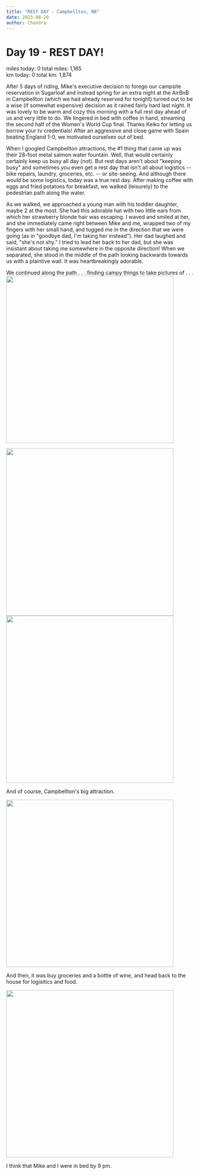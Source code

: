 ```yaml
---
title: "REST DAY - Campbellton, NB"
date: 2023-08-20
author: Chandra
---
```

# Day 19 - REST DAY!

miles today: 0     total miles: 1,165  
km today: 0        total km: 1,874

After 5 days of riding, Mike's executive decision to forego our campsite reservation in Sugarloaf and instead spring for an extra night at the AirBnB in Campbellton (which we had already reserved for tonight) turned out to be a wise (if somewhat expensive) decision as it rained fairly hard last night.  It was lovely to be warm and cozy this morning with a full rest day ahead of us and very little to do.  We lingered in bed with coffee in hand, streaming the second half of the Women's World Cup final. Thanks Keiko for letting us borrow your tv credentials!  After an aggressive and close game with Spain beating England 1-0, we motivated ourselves out of bed. 

When I googled Campbellton attractions, the #1 thing that came up was their 28-foot metal salmon water fountain.  Well, that would certainly certainly keep us busy all day (not).  But rest days aren't about "keeping busy" and sometimes you even get a rest day that isn't all about logistics -- bike repairs, laundry, groceries, etc. -- or site-seeing. And although there would be some logistics, today was a true rest day.  After making coffee with eggs and fried potatoes for breakfast, we walked (leisurely) to the pedestrian path along the water. 

As we walked, we approached a young man with his toddler daughter, maybe 2 at the most.  She had this adorable hat with two little ears from which her strawberry blonde hair was escaping.  I waved and smiled at her, and she immediately came right between Mike and me, wrapped two of my fingers with her small hand, and tugged me in the direction that we were going (as in "goodbye dad, I'm taking her instead"). Her dad laughed and said, "she's not shy."  I tried to lead her back to her dad, but she was insistant about taking me somewhere in the opposite direction!  When we separated, she stood in the middle of the path looking backwards towards us with a plaintive wail. It was heartbreakingly adorable.

We continued along the path  . . . finding campy things to take pictures of . . .
<img src="../../../assets/images/day19/day19_moose.jpeg" width=450>  

<img src="../../../assets/images/day19/day19_chair.jpeg" width=450>

<img src="../../../assets/images/day19/day19_feet.jpeg" width=450> 

And of course, Campbellton's big attraction.

<img src="../../../assets/images/day19/day19_fish.jpeg" width=450> 

And then, it was buy groceries and a bottle of wine, and head back to the house for logisitics and food.

<img src="../../../assets/images/day19/day19_tuberepair.jpeg" width=450> 

I think that Mike and I were in bed by 9 pm.

<script src="https://giscus.app/client.js"
        data-repo="mnfienen/talulat"
        data-repo-id="R_kgDOJ7VzDA"
        data-category="Comments"
        data-category-id="DIC_kwDOJ7VzDM4CX6LC"
        data-mapping="url"
        data-strict="0"
        data-reactions-enabled="1"
        data-emit-metadata="0"
        data-input-position="top"
        data-theme="preferred_color_scheme"
        data-lang="en"
        crossorigin="anonymous"
        async>
</script>
